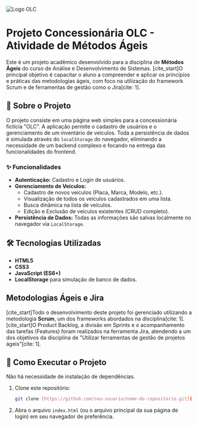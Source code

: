 ![Logo OLC](<img width="1024" height="1024" alt="AJfQ9KTSw1_zdaO8Sn8VEq5Z_penn9lfFVR5ay37KtTdSaxKb4wKQ1xjwaQIg0L9HMjZAKsSzWNHzcKsqdv3ILVo5CHtcALfs9-OiwVNxO2icahM7k8Px8zvUdlsf1l6JkWWk1bqktFl4uhmcpcft-JWmP6sValHwBXz1RdFZORot1k8U3naGws1024-rj" src="https://github.com/user-attachments/assets/e3b77760-a277-426f-9fb6-601b1d16779b" />
)


# Projeto Concessionária OLC - Atividade de Métodos Ágeis

Este é um projeto acadêmico desenvolvido para a disciplina de **Métodos Ágeis** do curso de Análise e Desenvolvimento de Sistemas. [cite_start]O principal objetivo é capacitar o aluno a compreender e aplicar os princípios e práticas das metodologias ágeis, com foco na utilização do framework Scrum e de ferramentas de gestão como o Jira[cite: 1].

## 🚀 Sobre o Projeto

O projeto consiste em uma página web simples para a concessionária fictícia "OLC". A aplicação permite o cadastro de usuários e o gerenciamento de um inventário de veículos. Toda a persistência de dados é simulada através do `localStorage` do navegador, eliminando a necessidade de um backend complexo e focando na entrega das funcionalidades do frontend.

### ✨ Funcionalidades

* **Autenticação:** Cadastro e Login de usuários.
* **Gerenciamento de Veículos:**
    * Cadastro de novos veículos (Placa, Marca, Modelo, etc.).
    * Visualização de todos os veículos cadastrados em uma lista.
    * Busca dinâmica na lista de veículos.
    * Edição e Exclusão de veículos existentes (CRUD completo).
* **Persistência de Dados:** Todas as informações são salvas localmente no navegador via `LocalStorage`.

## 🛠️ Tecnologias Utilizadas

* **HTML5**
* **CSS3**
* **JavaScript (ES6+)**
* **LocalStorage** para simulação de banco de dados.

## Metodologias Ágeis e Jira

[cite_start]Todo o desenvolvimento deste projeto foi gerenciado utilizando a metodologia **Scrum**, um dos frameworks abordados na disciplina[cite: 1]. [cite_start]O Product Backlog, a divisão em Sprints e o acompanhamento das tarefas (Features) foram realizados na ferramenta Jira, atendendo a um dos objetivos da disciplina de "Utilizar ferramentas de gestão de projetos ágeis"[cite: 1].

## 🏃 Como Executar o Projeto

Não há necessidade de instalação de dependências.

1.  Clone este repositório:
    ```bash
    git clone [https://github.com/seu-usuario/nome-do-repositorio.git](https://github.com/seu-usuario/nome-do-repositorio.git)
    ```
2.  Abra o arquivo `index.html` (ou o arquivo principal da sua página de login) em seu navegador de preferência.
